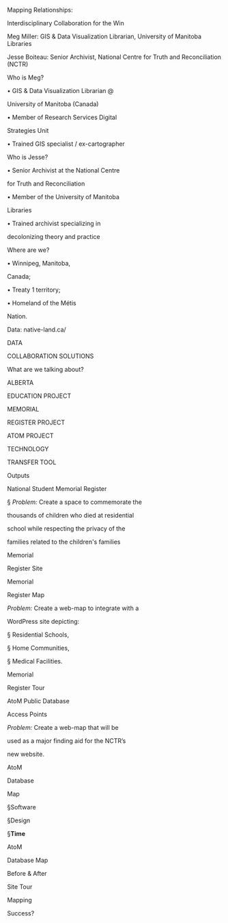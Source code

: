 ﻿

Mapping Relationships:

Interdisciplinary Collaboration for the Win

Meg Miller: GIS & Data Visualization Librarian, University of Manitoba Libraries

Jesse Boiteau: Senior Archivist, National Centre for Truth and Reconciliation (NCTR)





Who is Meg?

• GIS & Data Visualization Librarian @

University of Manitoba (Canada)

• Member of Research Services Digital

Strategies Unit

• Trained GIS specialist / ex-cartographer





Who is Jesse?

• Senior Archivist at the National Centre

for Truth and Reconciliation

• Member of the University of Manitoba

Libraries

• Trained archivist specializing in

decolonizing theory and practice





Where are we?

• Winnipeg, Manitoba,

Canada;

• Treaty 1 territory;

• Homeland of the Métis

Nation.

Data: native-land.ca/





DATA

COLLABORATION SOLUTIONS

What are we talking about?





ALBERTA

EDUCATION PROJECT

MEMORIAL

REGISTER PROJECT

ATOM PROJECT

TECHNOLOGY

TRANSFER TOOL

Outputs





National Student Memorial Register





§ *Problem:* Create a space to commemorate the

thousands of children who died at residential

school while respecting the privacy of the

families related to the children's families

Memorial

Register Site





Memorial

Register Map

*Problem:* Create a web-map to integrate with a

WordPress site depicting:

§ Residential Schools,

§ Home Communities,

§ Medical Facilities.





Memorial

Register Tour





AtoM Public Database









Access Points





*Problem:* Create a web-map that will be

used as a major finding aid for the NCTR’s

new website.

AtoM

Database

Map

§Software

§Design

§**Time**





AtoM

Database Map

Before & After





Site Tour





Mapping

Success?

